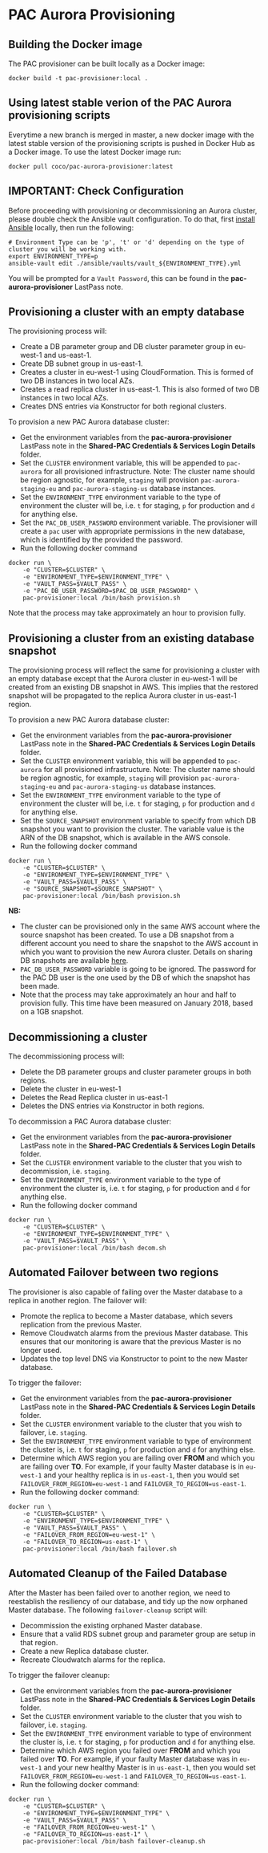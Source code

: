 # PAC Aurora Provisioning

## Building the Docker image

The PAC provisioner can be built locally as a Docker image:

`docker build -t pac-provisioner:local .`

## Using latest stable verion of the PAC Aurora provisioning scripts

Everytime a new branch is merged in master, a new docker image with the latest stable version of the provisioning scripts 
is pushed in Docker Hub as a Docker image. To use the latest Docker image run:

`docker pull coco/pac-aurora-provisioner:latest`

## IMPORTANT: Check Configuration

Before proceeding with provisioning or decommissioning an Aurora cluster, please double check the Ansible vault configuration. To do that, first [install Ansible](http://docs.ansible.com/ansible/latest/intro_installation.html) locally, then run the following:

```
# Environment Type can be 'p', 't' or 'd' depending on the type of cluster you will be working with.
export ENVIRONMENT_TYPE=p
ansible-vault edit ./ansible/vaults/vault_${ENVIRONMENT_TYPE}.yml
```

You will be prompted for a `Vault Password`, this can be found in the **pac-aurora-provisioner** LastPass note.

## Provisioning a cluster with an empty database

The provisioning process will:

* Create a DB parameter group and DB cluster parameter group in eu-west-1 and us-east-1.
* Create DB subnet group in us-east-1.
* Creates a cluster in eu-west-1 using CloudFormation. This is formed of two DB instances in two local AZs.
* Creates a read replica cluster in us-east-1. This is also formed of two DB instances in two local AZs.
* Creates DNS entries via Konstructor for both regional clusters.

To provision a new PAC Aurora database cluster:

- Get the environment variables from the **pac-aurora-provisioner** LastPass note in the **Shared-PAC Credentials & Services Login Details** folder.
- Set the `CLUSTER` environment variable, this will be appended to `pac-aurora` for all provisioned infrastructure. Note: The cluster name should be region agnostic, for example, `staging` will provision `pac-aurora-staging-eu` and `pac-aurora-staging-us` database instances.
- Set the `ENVIRONMENT_TYPE` environment variable to the type of environment the cluster will be, i.e. `t` for staging, `p` for production and `d` for anything else.
- Set the `PAC_DB_USER_PASSWORD` environment variable. The provisioner will create a `pac` user with appropriate permissions in the new database, which is identified by the provided the password.
- Run the following docker command

```
docker run \
    -e "CLUSTER=$CLUSTER" \
    -e "ENVIRONMENT_TYPE=$ENVIRONMENT_TYPE" \
    -e "VAULT_PASS=$VAULT_PASS" \
    -e "PAC_DB_USER_PASSWORD=$PAC_DB_USER_PASSWORD" \
    pac-provisioner:local /bin/bash provision.sh
```

Note that the process may take approximately an hour to provision fully.

## Provisioning a cluster from an existing database snapshot

The provisioning process will reflect the same for provisioning a cluster with an empty database
except that the Aurora cluster in eu-west-1 will be created from an existing DB snapshot in AWS.
This implies that the restored snapshot will be propagated to the replica Aurora cluster in us-east-1 
region.   

To provision a new PAC Aurora database cluster:

- Get the environment variables from the **pac-aurora-provisioner** LastPass note in the **Shared-PAC Credentials & Services Login Details** folder.
- Set the `CLUSTER` environment variable, this will be appended to `pac-aurora` for all provisioned infrastructure. Note: The cluster name should be region agnostic, for example, `staging` will provision `pac-aurora-staging-eu` and `pac-aurora-staging-us` database instances.
- Set the `ENVIRONMENT_TYPE` environment variable to the type of environment the cluster will be, i.e. `t` for staging, `p` for production and `d` for anything else.
- Set the `SOURCE_SNAPSHOT` environment variable to specify from which DB snapshot you want to 
provision the cluster. The variable value is the ARN of the DB snapshot, which is available in 
the AWS console. 
- Run the following docker command

```
docker run \
    -e "CLUSTER=$CLUSTER" \
    -e "ENVIRONMENT_TYPE=$ENVIRONMENT_TYPE" \
    -e "VAULT_PASS=$VAULT_PASS" \
    -e "SOURCE_SNAPSHOT=$SOURCE_SNAPSHOT" \
    pac-provisioner:local /bin/bash provision.sh
```

**NB:** 
* The cluster can be provisioned only in the same AWS account where the source snapshot has been created.
To use a DB snapshot from a different account you need to share the snapshot to the AWS account
in which you want to provision the new Aurora cluster. Details on sharing DB snapshots are available 
[here](https://docs.aws.amazon.com/AmazonRDS/latest/UserGuide/USER_ShareSnapshot.html).     
* `PAC_DB_USER_PASSWORD` variable is going to be ignored. 
The password for the PAC DB user is the one used by the DB of which the snapshot has been made.
* Note that the process may take approximately an hour and half to provision fully. 
This time have been measured on January 2018, based on a 1GB snapshot.

## Decommissioning a cluster

The decommissioning process will:

* Delete the DB parameter groups and cluster parameter groups in both regions.
* Delete the cluster in eu-west-1
* Deletes the Read Replica cluster in us-east-1
* Deletes the DNS entries via Konstructor in both regions.

To decommission a PAC Aurora database cluster:

* Get the environment variables from the **pac-aurora-provisioner** LastPass note in the **Shared-PAC Credentials & Services Login Details** folder.
* Set the `CLUSTER` environment variable to the cluster that you wish to decommission, i.e. `staging`.
* Set the `ENVIRONMENT_TYPE` environment variable to the type of environment the cluster is, i.e. `t` for staging, `p` for production and `d` for anything else.
* Run the following docker command

```
docker run \
    -e "CLUSTER=$CLUSTER" \
    -e "ENVIRONMENT_TYPE=$ENVIRONMENT_TYPE" \
    -e "VAULT_PASS=$VAULT_PASS" \
    pac-provisioner:local /bin/bash decom.sh
```

## Automated Failover between two regions

The provisioner is also capable of failing over the Master database to a replica in another region. The failover will:

* Promote the replica to become a Master database, which severs replication from the previous Master.
* Remove Cloudwatch alarms from the previous Master database. This ensures that our monitoring is aware that the previous Master is no longer used.
* Updates the top level DNS via Konstructor to point to the new Master database.

To trigger the failover:

* Get the environment variables from the **pac-aurora-provisioner** LastPass note in the **Shared-PAC Credentials & Services Login Details** folder.
* Set the `CLUSTER` environment variable to the cluster that you wish to failover, i.e. `staging`.
* Set the `ENVIRONMENT_TYPE` environment variable to type of environment the cluster is, i.e. `t` for staging, `p` for production and `d` for anything else.
* Determine which AWS region you are failing over **FROM** and which you are failing over **TO**. For example, if your faulty Master database is in `eu-west-1` and your healthy replica is in `us-east-1`, then you would set `FAILOVER_FROM_REGION=eu-west-1` and `FAILOVER_TO_REGION=us-east-1`.
* Run the following docker command:

```
docker run \
    -e "CLUSTER=$CLUSTER" \
    -e "ENVIRONMENT_TYPE=$ENVIRONMENT_TYPE" \
    -e "VAULT_PASS=$VAULT_PASS" \
    -e "FAILOVER_FROM_REGION=eu-west-1" \
    -e "FAILOVER_TO_REGION=us-east-1" \
    pac-provisioner:local /bin/bash failover.sh
```

## Automated Cleanup of the Failed Database

After the Master has been failed over to another region, we need to reestablish the resiliency of our database, and tidy up the now orphaned Master database. The following `failover-cleanup` script will:

* Decommission the existing orphaned Master database.
* Ensure that a valid RDS subnet group and parameter group are setup in that region.
* Create a new Replica database cluster.
* Recreate Cloudwatch alarms for the replica.

To trigger the failover cleanup:

* Get the environment variables from the **pac-aurora-provisioner** LastPass note in the **Shared-PAC Credentials & Services Login Details** folder.
* Set the `CLUSTER` environment variable to the cluster that you wish to failover, i.e. `staging`.
* Set the `ENVIRONMENT_TYPE` environment variable to type of environment the cluster is, i.e. `t` for staging, `p` for production and `d` for anything else.
* Determine which AWS region you failed over **FROM** and which you failed over **TO**. For example, if your faulty Master database was in `eu-west-1` and your new healthy Master is in `us-east-1`, then you would set `FAILOVER_FROM_REGION=eu-west-1` and `FAILOVER_TO_REGION=us-east-1`.
* Run the following docker command:

```
docker run \
    -e "CLUSTER=$CLUSTER" \
    -e "ENVIRONMENT_TYPE=$ENVIRONMENT_TYPE" \
    -e "VAULT_PASS=$VAULT_PASS" \
    -e "FAILOVER_FROM_REGION=eu-west-1" \
    -e "FAILOVER_TO_REGION=us-east-1" \
    pac-provisioner:local /bin/bash failover-cleanup.sh
```
 
 

